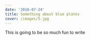 ```yaml
---
date: '2018-07-24'
title: Something about blue plates
cover: /images/5.jpg
---
```

This is going to be so much fun to write
